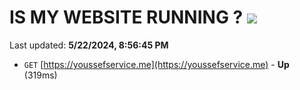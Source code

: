 # IS MY WEBSITE RUNNING ? [![](https://img.shields.io/static/v1?label=Sponsor&message=%E2%9D%A4&logo=GitHub&color=%23fe8e86)](https://github.com/sponsors/<username>)

Last updated: **5/22/2024, 8:56:45 PM**

- `GET` [https://youssefservice.me](https://youssefservice.me) - **Up** (319ms)

